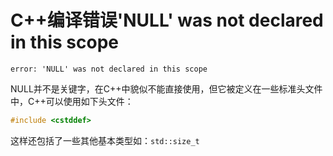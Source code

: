# C++编译错误'NULL' was not declared in this scope

```
error: 'NULL' was not declared in this scope
```
NULL并不是关键字，在C++中貌似不能直接使用，但它被定义在一些标准头文件中，C++可以使用如下头文件：

```c
#include <cstddef>
```

这样还包括了一些其他基本类型如：`std::size_t`
